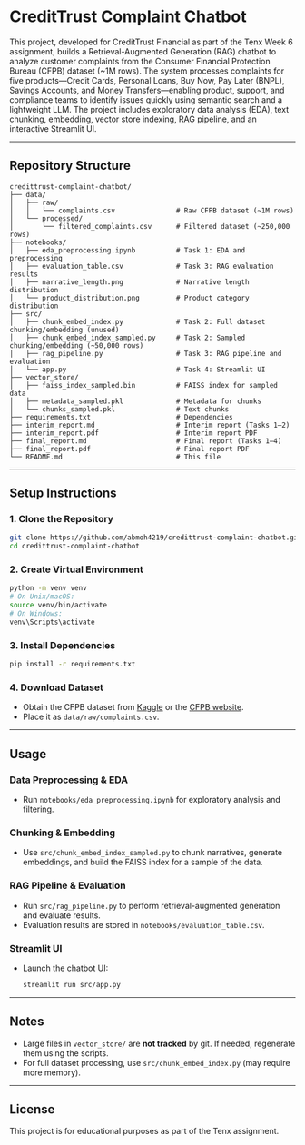# CreditTrust Complaint Chatbot

This project, developed for CreditTrust Financial as part of the Tenx Week 6 assignment, builds a Retrieval-Augmented Generation (RAG) chatbot to analyze customer complaints from the Consumer Financial Protection Bureau (CFPB) dataset (~1M rows). The system processes complaints for five products—Credit Cards, Personal Loans, Buy Now, Pay Later (BNPL), Savings Accounts, and Money Transfers—enabling product, support, and compliance teams to identify issues quickly using semantic search and a lightweight LLM. The project includes exploratory data analysis (EDA), text chunking, embedding, vector store indexing, RAG pipeline, and an interactive Streamlit UI.

---

## Repository Structure

```
credittrust-complaint-chatbot/
├── data/
│   ├── raw/
│   │   └── complaints.csv               # Raw CFPB dataset (~1M rows)
│   └── processed/
│       └── filtered_complaints.csv      # Filtered dataset (~250,000 rows)
├── notebooks/
│   ├── eda_preprocessing.ipynb          # Task 1: EDA and preprocessing
│   ├── evaluation_table.csv             # Task 3: RAG evaluation results
│   ├── narrative_length.png             # Narrative length distribution
│   └── product_distribution.png         # Product category distribution
├── src/
│   ├── chunk_embed_index.py             # Task 2: Full dataset chunking/embedding (unused)
│   ├── chunk_embed_index_sampled.py     # Task 2: Sampled chunking/embedding (~50,000 rows)
│   ├── rag_pipeline.py                  # Task 3: RAG pipeline and evaluation
│   └── app.py                           # Task 4: Streamlit UI
├── vector_store/
│   ├── faiss_index_sampled.bin          # FAISS index for sampled data
│   ├── metadata_sampled.pkl             # Metadata for chunks
│   └── chunks_sampled.pkl               # Text chunks
├── requirements.txt                     # Dependencies
├── interim_report.md                    # Interim report (Tasks 1–2)
├── interim_report.pdf                   # Interim report PDF
├── final_report.md                      # Final report (Tasks 1–4)
├── final_report.pdf                     # Final report PDF
└── README.md                            # This file
```

---

## Setup Instructions

### 1. Clone the Repository

```sh
git clone https://github.com/abmoh4219/credittrust-complaint-chatbot.git
cd credittrust-complaint-chatbot
```

### 2. Create Virtual Environment

```sh
python -m venv venv
# On Unix/macOS:
source venv/bin/activate
# On Windows:
venv\Scripts\activate
```

### 3. Install Dependencies

```sh
pip install -r requirements.txt
```

### 4. Download Dataset

- Obtain the CFPB dataset from [Kaggle](https://www.kaggle.com/datasets/cfpb/us-consumer-finance-complaints) or the [CFPB website](https://www.consumerfinance.gov/data-research/consumer-complaints/).
- Place it as `data/raw/complaints.csv`.

---

## Usage

### Data Preprocessing & EDA

- Run `notebooks/eda_preprocessing.ipynb` for exploratory analysis and filtering.

### Chunking & Embedding

- Use `src/chunk_embed_index_sampled.py` to chunk narratives, generate embeddings, and build the FAISS index for a sample of the data.

### RAG Pipeline & Evaluation

- Run `src/rag_pipeline.py` to perform retrieval-augmented generation and evaluate results.
- Evaluation results are stored in `notebooks/evaluation_table.csv`.

### Streamlit UI

- Launch the chatbot UI:
  ```sh
  streamlit run src/app.py
  ```

---

## Notes

- Large files in `vector_store/` are **not tracked** by git. If needed, regenerate them using the scripts.
- For full dataset processing, use `src/chunk_embed_index.py` (may require more memory).

---


## License

This project is for educational purposes as part of the Tenx assignment.